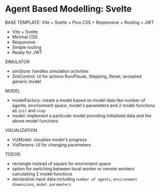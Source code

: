 # Agent Based Modelling: Svelte
BASE TEMPLATE: Vite + Svelte + Pico CSS + Responsive + Routing + JWT 
- Vite + Svelte
- Minimal CSS
- Responsive
- Simple routing
- Ready for JWT

SIMULATOR
- simStore: handles simulation activities
- SimControl: UI for actions Run/Pause, Stepping, Reset; accepted generic model

MODEL
- modelFactory: create a model based on model data like number of agents, environment space, model's parameters
and 2 model functions as `init` and `step`
- model: implement a particular model providing initialised data and the above model functions

VISUALIZATION
- VizModel: visualise model's progress
- VisParams: UI for changing parameters

TODOS:
- rectangle instead of square for enviroment space
- option for switching between local worker or remote workers calculatiing 2 model functions
- declarative input data including `number of agents`, `environment dimensions`, `model parameters`